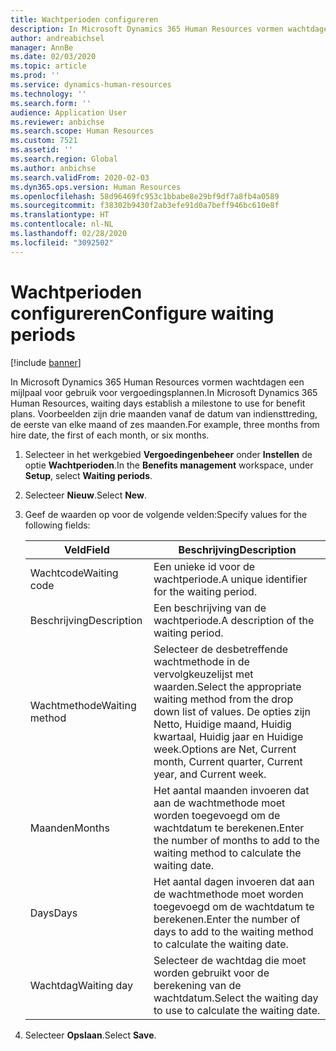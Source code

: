 ```yaml
---
title: Wachtperioden configureren
description: In Microsoft Dynamics 365 Human Resources vormen wachtdagen een mijlpaal voor gebruik voor vergoedingsplannen.
author: andreabichsel
manager: AnnBe
ms.date: 02/03/2020
ms.topic: article
ms.prod: ''
ms.service: dynamics-human-resources
ms.technology: ''
ms.search.form: ''
audience: Application User
ms.reviewer: anbichse
ms.search.scope: Human Resources
ms.custom: 7521
ms.assetid: ''
ms.search.region: Global
ms.author: anbichse
ms.search.validFrom: 2020-02-03
ms.dyn365.ops.version: Human Resources
ms.openlocfilehash: 58d96469fc953c1bbabe8e29bf9df7a8fb4a0589
ms.sourcegitcommit: f38302b9430f2ab3efe91d0a7beff946bc610e8f
ms.translationtype: HT
ms.contentlocale: nl-NL
ms.lasthandoff: 02/28/2020
ms.locfileid: "3092502"
---
```

# <a name="configure-waiting-periods"></a><span data-ttu-id="4f927-103">Wachtperioden configureren</span><span class="sxs-lookup"><span data-stu-id="4f927-103">Configure waiting periods</span></span>

[!include [banner](includes/preview-feature.md)]

<span data-ttu-id="4f927-104">In Microsoft Dynamics 365 Human Resources vormen wachtdagen een mijlpaal voor gebruik voor vergoedingsplannen.</span><span class="sxs-lookup"><span data-stu-id="4f927-104">In Microsoft Dynamics 365 Human Resources, waiting days establish a milestone to use for benefit plans.</span></span> <span data-ttu-id="4f927-105">Voorbeelden zijn drie maanden vanaf de datum van indiensttreding, de eerste van elke maand of zes maanden.</span><span class="sxs-lookup"><span data-stu-id="4f927-105">For example, three months from hire date, the first of each month, or six months.</span></span>   

1. <span data-ttu-id="4f927-106">Selecteer in het werkgebied **Vergoedingenbeheer** onder **Instellen** de optie **Wachtperioden**.</span><span class="sxs-lookup"><span data-stu-id="4f927-106">In the **Benefits management** workspace, under **Setup**, select **Waiting periods**.</span></span>

2. <span data-ttu-id="4f927-107">Selecteer **Nieuw**.</span><span class="sxs-lookup"><span data-stu-id="4f927-107">Select **New**.</span></span>

3. <span data-ttu-id="4f927-108">Geef de waarden op voor de volgende velden:</span><span class="sxs-lookup"><span data-stu-id="4f927-108">Specify values for the following fields:</span></span>

   | <span data-ttu-id="4f927-109">Veld</span><span class="sxs-lookup"><span data-stu-id="4f927-109">Field</span></span> | <span data-ttu-id="4f927-110">Beschrijving</span><span class="sxs-lookup"><span data-stu-id="4f927-110">Description</span></span> |
   | --- | --- |
   | <span data-ttu-id="4f927-111">Wachtcode</span><span class="sxs-lookup"><span data-stu-id="4f927-111">Waiting code</span></span> | <span data-ttu-id="4f927-112">Een unieke id voor de wachtperiode.</span><span class="sxs-lookup"><span data-stu-id="4f927-112">A unique identifier for the waiting period.</span></span> |
   | <span data-ttu-id="4f927-113">Beschrijving</span><span class="sxs-lookup"><span data-stu-id="4f927-113">Description</span></span> | <span data-ttu-id="4f927-114">Een beschrijving van de wachtperiode.</span><span class="sxs-lookup"><span data-stu-id="4f927-114">A description of the waiting period.</span></span> |
   | <span data-ttu-id="4f927-115">Wachtmethode</span><span class="sxs-lookup"><span data-stu-id="4f927-115">Waiting method</span></span> | <span data-ttu-id="4f927-116">Selecteer de desbetreffende wachtmethode in de vervolgkeuzelijst met waarden.</span><span class="sxs-lookup"><span data-stu-id="4f927-116">Select the appropriate waiting method from the drop down list of values.</span></span> <span data-ttu-id="4f927-117">De opties zijn Netto, Huidige maand, Huidig kwartaal, Huidig jaar en Huidige week.</span><span class="sxs-lookup"><span data-stu-id="4f927-117">Options are Net, Current month, Current quarter, Current year, and Current week.</span></span> |
   | <span data-ttu-id="4f927-118">Maanden</span><span class="sxs-lookup"><span data-stu-id="4f927-118">Months</span></span> | <span data-ttu-id="4f927-119">Het aantal maanden invoeren dat aan de wachtmethode moet worden toegevoegd om de wachtdatum te berekenen.</span><span class="sxs-lookup"><span data-stu-id="4f927-119">Enter the number of months to add to the waiting method to calculate the waiting date.</span></span> |
   | <span data-ttu-id="4f927-120">Days</span><span class="sxs-lookup"><span data-stu-id="4f927-120">Days</span></span> | <span data-ttu-id="4f927-121">Het aantal dagen invoeren dat aan de wachtmethode moet worden toegevoegd om de wachtdatum te berekenen.</span><span class="sxs-lookup"><span data-stu-id="4f927-121">Enter the number of days to add to the waiting method to calculate the waiting date.</span></span> |
   | <span data-ttu-id="4f927-122">Wachtdag</span><span class="sxs-lookup"><span data-stu-id="4f927-122">Waiting day</span></span> | <span data-ttu-id="4f927-123">Selecteer de wachtdag die moet worden gebruikt voor de berekening van de wachtdatum.</span><span class="sxs-lookup"><span data-stu-id="4f927-123">Select the waiting day to use to calculate the waiting date.</span></span> |

4. <span data-ttu-id="4f927-124">Selecteer **Opslaan**.</span><span class="sxs-lookup"><span data-stu-id="4f927-124">Select **Save**.</span></span>
